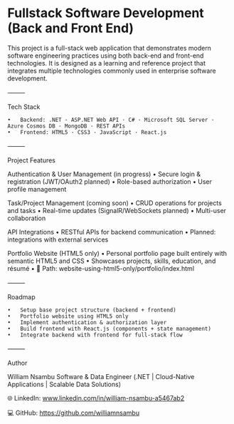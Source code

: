 # Fullstack Software Development (Back and Front End)

This project is a full-stack web application that demonstrates modern software engineering practices using both back-end and front-end technologies. It is designed as a learning and reference project that integrates multiple technologies commonly used in enterprise software development.

⸻

Tech Stack

	•	Backend: .NET · ASP.NET Web API · C# · Microsoft SQL Server · Azure Cosmos DB · MongoDB · REST APIs
	•	Frontend: HTML5 · CSS3 · JavaScript · React.js

⸻

Project Features

Authentication & User Management (in progress)
	•	Secure login & registration (JWT/OAuth2 planned)
	•	Role-based authorization
	•	User profile management

Task/Project Management (coming soon)
	•	CRUD operations for projects and tasks
	•	Real-time updates (SignalR/WebSockets planned)
	•	Multi-user collaboration

API Integrations
	•	RESTful APIs for backend communication
	•	Planned: integrations with external services

Portfolio Website (HTML5 only)
	•	Personal portfolio page built entirely with semantic HTML5 and CSS
	•	Showcases projects, skills, education, and résumé
	•	📂 Path: website-using-html5-only/portfolio/index.html

⸻

Roadmap

	•	Setup base project structure (backend + frontend)
	•	Portfolio website using HTML5 only
	•	Implement authentication & authorization layer
	•	Build frontend with React.js (components + state management)
	•	Integrate backend with frontend for full-stack flow

⸻

Author

William Nsambu
Software & Data Engineer (.NET | Cloud-Native Applications | Scalable Data Solutions)

🌐 LinkedIn: www.linkedin.com/in/william-nsambu-a5467ab2

💻 GitHub: https://github.com/williamnsambu
